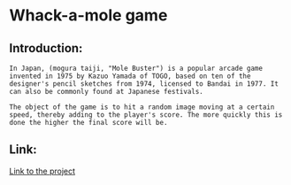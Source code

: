 # Whack-a-mole game
## Introduction:
```
In Japan, (mogura taiji, "Mole Buster") is a popular arcade game invented in 1975 by Kazuo Yamada of TOGO, based on ten of the designer's pencil sketches from 1974, licensed to Bandai in 1977. It can also be commonly found at Japanese festivals.

The object of the game is to hit a random image moving at a certain speed, thereby adding to the player's score. The more quickly this is done the higher the final score will be.
```

## Link:
[Link to the project](whack-a-mole123.netlify.app)
